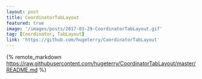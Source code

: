 ```yaml
---
layout: post
title: CoordinatorTabLayout
featured: true
image: '/images/posts/2017-03-29-CoordinatorTabLayout.gif'
tag: [Coordinator, TabLayout]
link: 'https://github.com/hugeterry/CoordinatorTabLayout'
---
```


{% remote_markdown https://raw.githubusercontent.com/hugeterry/CoordinatorTabLayout/master/README.md %}
